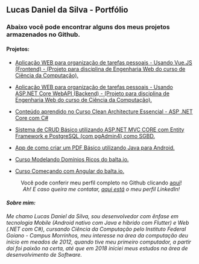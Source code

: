 ## Lucas Daniel da Silva - Portfólio
### Abaixo você pode encontrar alguns dos meus projetos armazenados no Github.

#### Projetos:
* [Aplicação WEB para organização de tarefas pessoais - Usando Vue.JS (Frontend) - (Projeto para disciplina de Engenharia Web do curso de Ciência da Computação).](https://github.com/LukeDaniel16/PlanAPI-FrontEnd)

* [Aplicação WEB para organização de tarefas pessoais - Usando ASP.NET Core WebAPI (Backend) - (Projeto para disciplina de Engenharia Web do curso de Ciência da Computação).](https://github.com/LukeDaniel16/PlanAPI-BackEnd)

* [Conteúdo aprendido no Curso Clean Architecture Essencial - ASP .NET Core com C#](https://user-images.githubusercontent.com/34628898/184560583-7b58c50d-ebbe-4271-8e50-5ac149749372.png)

* [Sistema de CRUD Básico utilizando ASP.NET MVC CORE com Entity Framework e PostgreSQL (com pgAdmin4) como SGBD.](https://github.com/LukeDaniel16/RSistemasCRUDCompleto)

* [App de como criar um PDF Básico utilizando Java para Android.](https://github.com/LukeDaniel16/CreatePDFwithJavaOnAndroidStudio)

* [Curso Modelando Domínios Ricos do balta.io.](https://github.com/LukeDaniel16/ModelandoDominiosRicos)

* [Curso Começando com Angular do balta.io.](https://github.com/LukeDaniel16/Comecando-com-Angular)
<div align='center'>
  <p>
  Você pode conferir meu perfil completo no Github clicando <a href='https://github.com/LukeDaniel16'>aqui</a>!
  <br><i>Ah! E caso queira me contatar, <a href='https://www.linkedin.com/in/lucas-daniel-da-silva-69b146188/'>aqui está<a/> o meu perfil LinkedIn!<i>
  </p>  
</div>

#### Sobre mim: 
_Me chamo Lucas Daniel da Silva, sou desenvolvedor com ênfase em tecnologia Mobile (Android nativo com Java e híbrido com Flutter) e Web (.NET com C#), cursando Ciência da Computação pelo Instituto Federal Goiano - Campus Morrinhos, meu interesse na área da computação deu início em meados de 2012, quando tive meu primeiro computador, a partir daí foi paixão na certa, até que em 2018 iniciei meus estudos na área de desenvolvimento de Software._



